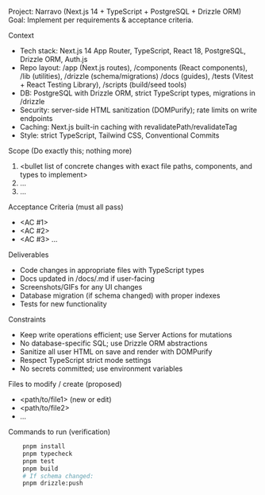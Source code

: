 <!-- SPDX-License-Identifier: Apache-2.0 -->
Project: Narravo (Next.js 14 + TypeScript + PostgreSQL + Drizzle ORM)
Goal: Implement <feature> per requirements & acceptance criteria.

Context
- Tech stack: Next.js 14 App Router, TypeScript, React 18, PostgreSQL, Drizzle ORM, Auth.js
- Repo layout:
  /app (Next.js routes), /components (React components), /lib (utilities), /drizzle (schema/migrations)
  /docs (guides), /tests (Vitest + React Testing Library), /scripts (build/seed tools)
- DB: PostgreSQL with Drizzle ORM, strict TypeScript types, migrations in /drizzle
- Security: server-side HTML sanitization (DOMPurify); rate limits on write endpoints
- Caching: Next.js built-in caching with revalidatePath/revalidateTag
- Style: strict TypeScript, Tailwind CSS, Conventional Commits

Scope (Do exactly this; nothing more)
1) <bullet list of concrete changes with exact file paths, components, and types to implement>
2) …
3) …

Acceptance Criteria (must all pass)
- <AC #1>
- <AC #2>
- <AC #3>
...

Deliverables
- Code changes in appropriate files with TypeScript types
- Docs updated in /docs/<topic>.md if user-facing
- Screenshots/GIFs for any UI changes
- Database migration (if schema changed) with proper indexes
- Tests for new functionality

Constraints
- Keep write operations efficient; use Server Actions for mutations
- No database-specific SQL; use Drizzle ORM abstractions
- Sanitize all user HTML on save and render with DOMPurify
- Respect TypeScript strict mode settings
- No secrets committed; use environment variables

Files to modify / create (proposed)
- <path/to/file1> (new or edit)
- <path/to/file2>
- …

Commands to run (verification)
```bash
    pnpm install
    pnpm typecheck
    pnpm test
    pnpm build
    # If schema changed:
    pnpm drizzle:push
```